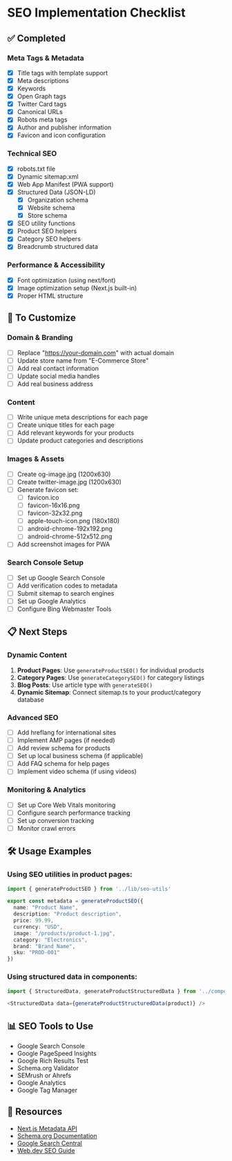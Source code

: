 # SEO Implementation Checklist

## ✅ Completed

### Meta Tags & Metadata
- [x] Title tags with template support
- [x] Meta descriptions
- [x] Keywords
- [x] Open Graph tags
- [x] Twitter Card tags
- [x] Canonical URLs
- [x] Robots meta tags
- [x] Author and publisher information
- [x] Favicon and icon configuration

### Technical SEO
- [x] robots.txt file
- [x] Dynamic sitemap.xml
- [x] Web App Manifest (PWA support)
- [x] Structured Data (JSON-LD)
  - [x] Organization schema
  - [x] Website schema
  - [x] Store schema
- [x] SEO utility functions
- [x] Product SEO helpers
- [x] Category SEO helpers
- [x] Breadcrumb structured data

### Performance & Accessibility
- [x] Font optimization (using next/font)
- [x] Image optimization setup (Next.js built-in)
- [x] Proper HTML structure

## 🔄 To Customize

### Domain & Branding
- [ ] Replace "https://your-domain.com" with actual domain
- [ ] Update store name from "E-Commerce Store"
- [ ] Add real contact information
- [ ] Update social media handles
- [ ] Add real business address

### Content
- [ ] Write unique meta descriptions for each page
- [ ] Create unique titles for each page
- [ ] Add relevant keywords for your products
- [ ] Update product categories and descriptions

### Images & Assets
- [ ] Create og-image.jpg (1200x630)
- [ ] Create twitter-image.jpg (1200x630)
- [ ] Generate favicon set:
  - [ ] favicon.ico
  - [ ] favicon-16x16.png
  - [ ] favicon-32x32.png
  - [ ] apple-touch-icon.png (180x180)
  - [ ] android-chrome-192x192.png
  - [ ] android-chrome-512x512.png
- [ ] Add screenshot images for PWA

### Search Console Setup
- [ ] Set up Google Search Console
- [ ] Add verification codes to metadata
- [ ] Submit sitemap to search engines
- [ ] Set up Google Analytics
- [ ] Configure Bing Webmaster Tools

## 📋 Next Steps

### Dynamic Content
1. **Product Pages**: Use `generateProductSEO()` for individual products
2. **Category Pages**: Use `generateCategorySEO()` for category listings
3. **Blog Posts**: Use article type with `generateSEO()`
4. **Dynamic Sitemap**: Connect sitemap.ts to your product/category database

### Advanced SEO
- [ ] Add hreflang for international sites
- [ ] Implement AMP pages (if needed)
- [ ] Add review schema for products
- [ ] Set up local business schema (if applicable)
- [ ] Add FAQ schema for help pages
- [ ] Implement video schema (if using videos)

### Monitoring & Analytics
- [ ] Set up Core Web Vitals monitoring
- [ ] Configure search performance tracking
- [ ] Set up conversion tracking
- [ ] Monitor crawl errors

## 🛠 Usage Examples

### Using SEO utilities in product pages:
```typescript
import { generateProductSEO } from '../lib/seo-utils'

export const metadata = generateProductSEO({
  name: "Product Name",
  description: "Product description",
  price: 99.99,
  currency: "USD",
  image: "/products/product-1.jpg",
  category: "Electronics",
  brand: "Brand Name",
  sku: "PROD-001"
})
```

### Using structured data in components:
```typescript
import { StructuredData, generateProductStructuredData } from '../components/structured-data'

<StructuredData data={generateProductStructuredData(product)} />
```

## 📊 SEO Tools to Use

- Google Search Console
- Google PageSpeed Insights
- Google Rich Results Test
- Schema.org Validator
- SEMrush or Ahrefs
- Google Analytics
- Google Tag Manager

## 📖 Resources

- [Next.js Metadata API](https://nextjs.org/docs/app/building-your-application/optimizing/metadata)
- [Schema.org Documentation](https://schema.org/)
- [Google Search Central](https://developers.google.com/search)
- [Web.dev SEO Guide](https://web.dev/lighthouse-seo/)
